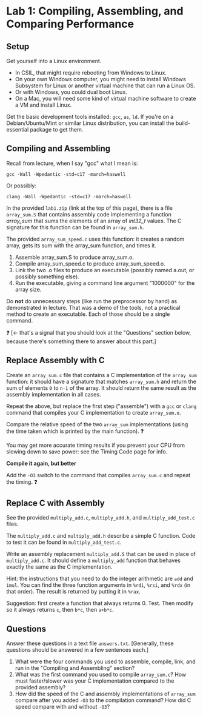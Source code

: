 # Lab 1: Compiling, Assembling, and Comparing Performance

## Setup

Get yourself into a Linux environment.

- In CSIL, that might require rebooting from Windows to Linux.
- On your own Windows computer, you might need to install Windows Subsystem for Linux or another virtual machine that can run a Linux OS.
- Or with Windows, you could dual boot Linux.
- On a Mac, you will need some kind of virtual machine software to create a VM and install Linux.

Get the basic development tools installed: `gcc`, `as`, `ld`. If you're on a Debian/Ubuntu/Mint or similar Linux distribution, you can install the build-essential package to get them.

## Compiling and Assembling
Recall from lecture, when I say "gcc" what I mean is:

```
gcc -Wall -Wpedantic -std=c17 -march=haswell
```

Or possibly:

```
clang -Wall -Wpedantic -std=c17 -march=haswell
```

In the provided `lab1.zip` (link at the top of this page), there is a file `array_sum.S` that contains assembly code implementing a function _array_sum_ that sums the elements of an array of _int32_t_ values. The C signature for this function can be found in `array_sum.h`.

The provided `array_sum_speed.c` uses this function: it creates a random array, gets its sum with the array_sum function, and times it.

1. Assemble array_sum.S to produce array_sum.o.
2. Compile array_sum_speed.c to produce array_sum_speed.o.
3. Link the two .o files to produce an executable (possibly named a.out, or possibly something else).
4. Run the executable, giving a command line argument "1000000" for the array size.

Do **not** do unnecessary steps (like run the preprocessor by hand) as demonstrated in lecture. That was a demo of the tools, not a practical method to create an executable. Each of those should be a single command.

❓ [← that's a signal that you should look at the "Questions" section below, because there's something there to answer about this part.]

## Replace Assembly with C
Create an `array_sum.c` file that contains a C implementation of the `array_sum` function: it should have a signature that matches `array_sum.h` and return the sum of elements `0` to `n-1` of the array. It should return the same result as the assembly implementation in all cases.

Repeat the above, but replace the first step ("assemble") with a `gcc` or `clang` command that compiles your C implementation to create `array_sum.o`.

Compare the relative speed of the two `array_sum` implementations (using the time taken which is printed by the main function). ❓

You may get more accurate timing results if you prevent your CPU from slowing down to save power: see the Timing Code page for info.

**Compile it again, but better**

Add the `-O3` switch to the command that compiles `array_sum.c` and repeat the timing. ❓

## Replace C with Assembly
See the provided `multiply_add.c`, `multiply_add.h`, and `multiply_add_test.c` files.

The `multiply_add.c` and `multiply_add.h` describe a simple C function. Code to test it can be found in `multiply_add_test.c`.

Write an assembly replacement `multiply_add.S` that can be used in place of `multiply_add.c`. It should define a `multiply_add` function that behaves exactly the same as the C implementation.

Hint: the instructions that you need to do the integer arithmetic are `add` and `imul`. You can find the three function arguments in `%rdi`, `%rsi`, and `%rdx` (in that order). The result is returned by putting it in `%rax`.

Suggestion: first create a function that always returns 0. Test. Then modify so it always returns `c`, then `b*c`, then `a+b*c`.

## Questions
Answer these questions in a text file `answers.txt`. [Generally, these questions should be answered in a few sentences each.]

1. What were the four commands you used to assemble, compile, link, and run in the "Compiling and Assembling" section?
2. What was the first command you used to compile `array_sum.c`? How must faster/slower was your C implementation compared to the provided assembly?
3. How did the speed of the C and assembly implementations of `array_sum` compare after you added `-O3` to the compilation command? How did C speed compare with and without `-O3`?
